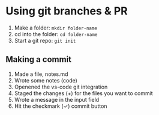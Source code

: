 # Using git branches & PR

1. Make a folder: `mkdir folder-name`
2. cd into the folder: `cd folder-name`
3. Start a git repo: `git init`

## Making a commit

1. Made a file, notes.md
2. Wrote some notes (code)
3. Openened the vs-code git integration
4. Staged the changes (+) for the files you want to commit
5. Wrote a message in the input field
6. Hit the checkmark (✓) commit button
